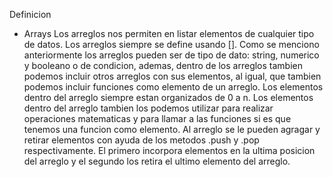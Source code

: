 Definicion
* Arrays
Los arreglos nos permiten en listar elementos de cualquier tipo de datos. Los arreglos siempre se define usando []. Como se menciono anteriormente los arreglos pueden ser de tipo de dato: string, numerico y booleano o de condicion, ademas, dentro de los arreglos tambien podemos incluir otros arreglos con sus elementos, al igual, que tambien podemos incluir funciones como elemento de un arreglo.
Los elementos dentro del arreglo siempre estan organizados de 0 a n. Los elementos dentro del arreglo tambien los podemos utilizar para realizar operaciones matematicas y para llamar a las funciones si es que tenemos una funcion como elemento.
Al arreglo se le pueden agragar y retirar elementos con ayuda de los metodos .push y .pop respectivamente. El primero incorpora elementos en la ultima posicion del arreglo y el segundo los retira el ultimo elemento del arreglo. 